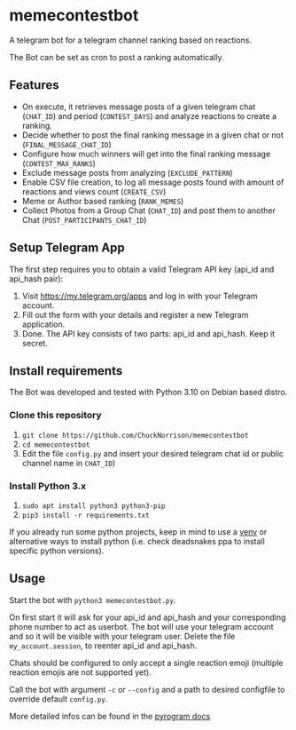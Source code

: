 # memecontestbot
A telegram bot for a telegram channel ranking based on reactions. 

The Bot can be set as cron to post a ranking automatically.

## Features
- On execute, it retrieves message posts of a given telegram chat (`CHAT_ID`) and period (`CONTEST_DAYS`) and analyze reactions to create a ranking.
- Decide whether to post the final ranking message in a given chat or not (`FINAL_MESSAGE_CHAT_ID`)
- Configure how much winners will get into the final ranking message (`CONTEST_MAX_RANKS`)
- Exclude message posts from analyzing (`EXCLUDE_PATTERN`)
- Enable CSV file creation, to log all message posts found with amount of reactions and views count (`CREATE_CSV`)
- Meme or Author based ranking (`RANK_MEMES`)
- Collect Photos from a Group Chat (`CHAT_ID`) and post them to another Chat (`POST_PARTICIPANTS_CHAT_ID`)

## Setup Telegram App
The first step requires you to obtain a valid Telegram API key (api_id and api_hash pair):

1. Visit https://my.telegram.org/apps and log in with your Telegram account.
2. Fill out the form with your details and register a new Telegram application.
3. Done. The API key consists of two parts: api_id and api_hash. Keep it secret.

## Install requirements
The Bot was developed and tested with Python 3.10 on Debian based distro.

### Clone this repository
1. `git clone https://github.com/ChuckNorrison/memecontestbot`
2. `cd memecontestbot`
3. Edit the file `config.py` and insert your desired telegram chat id or public channel name in `CHAT_ID`)

### Install Python 3.x
1. `sudo apt install python3 python3-pip`
2. `pip3 install -r requirements.txt`

If you already run some python projects, keep in mind to use a [venv](https://docs.python.org/3/library/venv.html) or alternative ways to install python (i.e. check deadsnakes ppa to install specific python versions).

## Usage
Start the bot with `python3 memecontestbot.py`. 

On first start it will ask for your api_id and api_hash and your corresponding phone number to act as userbot. The bot will use your telegram account and so it will be visible with your telegram user. Delete the file `my_account.session`, to reenter api_id and api_hash.

Chats should be configured to only accept a single reaction emoji (multiple reaction emojis are not supported yet).

Call the bot with argument `-c` or `--config` and a path to desired configfile to override default `config.py`.

More detailed infos can be found in the [pyrogram docs](https://docs.pyrogram.org/start/setup)
